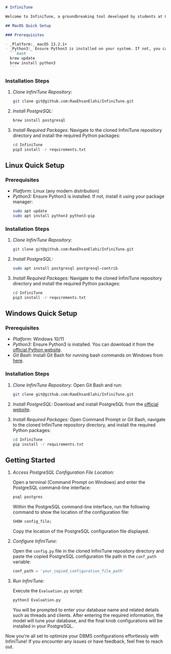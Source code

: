 ````markdown
# InfiniTune

Welcome to InfiniTune, a groundbreaking tool developed by students at GIKI, designed to automatically uncover optimal configurations for a DBMS's knobs. InfiniTune's unique feature includes a feedback loop mechanism, enabling the model to continuously learn and enhance its tuning capabilities as it interacts with databases. This not only streamlines the knob tuning process of a DBMS for individuals lacking specialized knowledge in database administration but also ensures that InfiniTune becomes progressively more proficient over time, refining its tuning process with each iteration.

## MacOS Quick Setup

### Prerequisites

- _Platform:_ macOS 13.2.1+
- _Python3:_ Ensure Python3 is installed on your system. If not, you can install it via Homebrew:
  ```bash
  brew update
  brew install python3
  ```
````

### Installation Steps

1. _Clone InfiniTune Repository:_

   ```bash
   git clone git@github.com:RaoEhsanElahi/InfiniTune.git
   ```

2. _Install PostgreSQL:_

   ```bash
   brew install postgresql
   ```

3. _Install Required Packages:_
   Navigate to the cloned InfiniTune repository directory and install the required Python packages:
   ```bash
   cd InfiniTune
   pip3 install -r requirements.txt
   ```

## Linux Quick Setup

### Prerequisites

- _Platform:_ Linux (any modern distribution)
- _Python3:_ Ensure Python3 is installed. If not, install it using your package manager:
  ```bash
  sudo apt update
  sudo apt install python3 python3-pip
  ```

### Installation Steps

1. _Clone InfiniTune Repository:_

   ```bash
   git clone git@github.com:RaoEhsanElahi/InfiniTune.git
   ```

2. _Install PostgreSQL:_

   ```bash
   sudo apt install postgresql postgresql-contrib
   ```

3. _Install Required Packages:_
   Navigate to the cloned InfiniTune repository directory and install the required Python packages:
   ```bash
   cd InfiniTune
   pip3 install -r requirements.txt
   ```

## Windows Quick Setup

### Prerequisites

- _Platform:_ Windows 10/11
- _Python3:_ Ensure Python3 is installed. You can download it from the [official Python website](https://www.python.org/downloads/).
- _Git Bash:_ Install Git Bash for running bash commands on Windows from [here](https://gitforwindows.org/).

### Installation Steps

1. _Clone InfiniTune Repository:_
   Open Git Bash and run:

   ```bash
   git clone git@github.com:RaoEhsanElahi/InfiniTune.git
   ```

2. _Install PostgreSQL:_
   Download and install PostgreSQL from the [official website](https://www.postgresql.org/download/windows/).

3. _Install Required Packages:_
   Open Command Prompt or Git Bash, navigate to the cloned InfiniTune repository directory, and install the required Python packages:
   ```bash
   cd InfiniTune
   pip install -r requirements.txt
   ```

## Getting Started

1. _Access PostgreSQL Configuration File Location:_

   Open a terminal (Command Prompt on Windows) and enter the PostgreSQL command-line interface:

   ```bash
   psql postgres
   ```

   Within the PostgreSQL command-line interface, run the following command to show the location of the configuration file:

   ```sql
   SHOW config_file;
   ```

   Copy the location of the PostgreSQL configuration file displayed.

2. _Configure InfiniTune:_

   Open the `config.py` file in the cloned InfiniTune repository directory and paste the copied PostgreSQL configuration file path in the `conf_path` variable:

   ```python
   conf_path = 'your_copied_configuration_file_path'
   ```

3. _Run InfiniTune:_

   Execute the `Evaluation.py` script:

   ```bash
   python3 Evaluation.py
   ```

   You will be prompted to enter your database name and related details such as threads and clients. After entering the required information, the model will tune your database, and the final knob configurations will be installed in your PostgreSQL.

Now you're all set to optimize your DBMS configurations effortlessly with InfiniTune! If you encounter any issues or have feedback, feel free to reach out.

```

```
